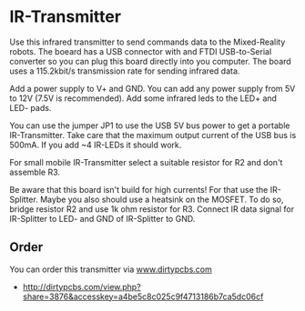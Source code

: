 IR-Transmitter
==============
Use this infrared transmitter to send commands data to the Mixed-Reality robots.
The boeard has a USB connector with and FTDI USB-to-Serial converter so you can plug this board directly into you computer.
The board uses a 115.2kbit/s transmission rate for sending infrared data.

Add a power supply to V+ and GND. You can add any power supply from 5V to 12V (7.5V is recommended).
Add some infrared leds to the LED+ and LED- pads.

You can use the jumper JP1 to use the USB 5V bus power to get a portable IR-Transmitter.
Take care that the maximum output current of the USB bus is 500mA.
If you add ~4 IR-LEDs it should work.

For small mobile IR-Transmitter select a suitable resistor for R2 and don't assemble R3.

Be aware that this board isn't build for high currents!
For that use the IR-Splitter. Maybe you also should use a heatsink on the MOSFET.
To do so, bridge resistor R2 and use 1k ohm resistor for R3. Connect IR data signal for IR-Splitter to LED- and GND of IR-Splitter to GND.

Order
-----
You can order this transmitter via www.dirtypcbs.com
* http://dirtypcbs.com/view.php?share=3876&accesskey=a4be5c8c025c9f4713186b7ca5dc06cf

